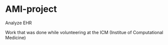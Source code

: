 # AMI-project
Analyze EHR

Work that was done while volunteering at the ICM (Institue of Computational Medicine)

